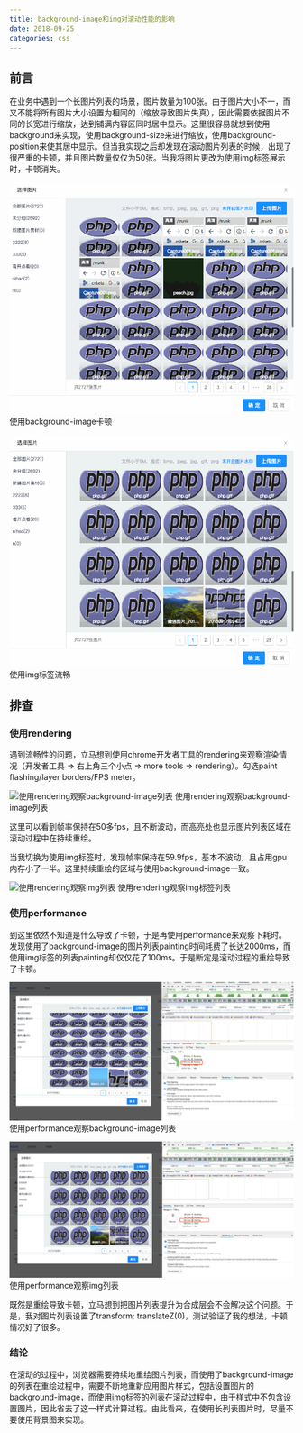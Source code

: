 ```yaml
---
title: background-image和img对滚动性能的影响
date: 2018-09-25
categories: css
---
```


## 前言
在业务中遇到一个长图片列表的场景，图片数量为100张。由于图片大小不一，而又不能将所有图片大小设置为相同的（缩放导致图片失真），因此需要依据图片不同的长宽进行缩放，达到铺满内容区同时居中显示。这里很容易就想到使用background来实现，使用background-size来进行缩放，使用background-position来使其居中显示。但当我实现之后却发现在滚动图片列表的时候，出现了很严重的卡顿，并且图片数量仅仅为50张。当我将图片更改为使用img标签展示时，卡顿消失。

![使用background-image卡顿](https://raw.githubusercontent.com/lyhper/blog-markdown/master/img/background-image卡顿.gif)
使用background-image卡顿

![使用img标签流畅](https://raw.githubusercontent.com/lyhper/blog-markdown/master/img/img流畅.gif)
使用img标签流畅

## 排查

### 使用rendering
遇到流畅性的问题，立马想到使用chrome开发者工具的rendering来观察渲染情况（开发者工具 => 右上角三个小点 => more tools => rendering）。勾选paint flashing/layer borders/FPS meter。

![使用rendering观察background-image列表](https://raw.githubusercontent.com/lyhper/blog-markdown/master/img/background-image排查rendering.gif)
使用rendering观察background-image列表

这里可以看到帧率保持在50多fps，且不断波动，而高亮处也显示图片列表区域在滚动过程中在持续重绘。

当我切换为使用img标签时，发现帧率保持在59.9fps，基本不波动，且占用gpu内存小了一半。这里持续重绘的区域与使用background-image一致。

![使用rendering观察img列表](https://raw.githubusercontent.com/lyhper/blog-markdown/master/img/img排查rendering.gif)
使用rendering观察img标签列表

### 使用performance
到这里依然不知道是什么导致了卡顿，于是再使用performance来观察下耗时。发现使用了background-image的图片列表painting时间耗费了长达2000ms，而使用img标签的列表painting却仅仅花了100ms。于是断定是滚动过程的重绘导致了卡顿。

![使用performance观察background-image列表](https://raw.githubusercontent.com/lyhper/blog-markdown/master/img/background-image排查performance.jpg)
使用performance观察background-image列表

![使用performance观察img列表](https://raw.githubusercontent.com/lyhper/blog-markdown/master/img/img排查performance.jpg)
使用performance观察img列表

既然是重绘导致卡顿，立马想到把图片列表提升为合成层会不会解决这个问题。于是，我对图片列表设置了transform: translateZ(0)，测试验证了我的想法，卡顿情况好了很多。

### 结论
在滚动的过程中，浏览器需要持续地重绘图片列表，而使用了background-image的列表在重绘过程中，需要不断地重新应用图片样式，包括设置图片的background-image，而使用img标签的列表在滚动过程中，由于样式中不包含设置图片，因此省去了这一样式计算过程。由此看来，在使用长列表图片时，尽量不要使用背景图来实现。